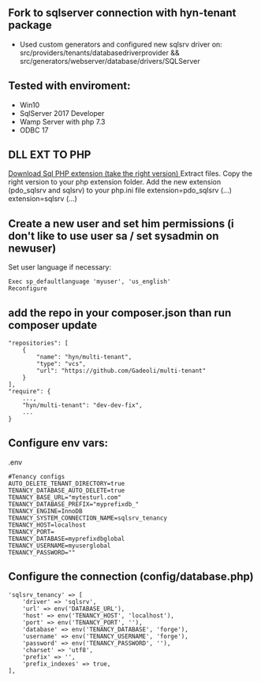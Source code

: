## Fork to sqlserver connection with hyn-tenant package

- Used custom generators and configured new sqlsrv driver on:
src/providers/tenants/databasedriverprovider &&
src/generators/webserver/database/drivers/SQLServer

## Tested with enviroment:

- Win10
- SqlServer 2017 Developer
- Wamp Server with php 7.3
- ODBC 17

## DLL EXT TO PHP

<a href="https://github.com/Microsoft/msphpsql/releases">
    Download Sql PHP extension (take the right version)
</a>
Extract files.
Copy the right version to your php extension folder.
Add the new extension (pdo_sqlsrv and sqlsrv) to your php.ini file
extension=pdo_sqlsrv (...)
extension=sqlsrv (...)

## Create a new user and set him permissions (i don't like to use user sa / set sysadmin on newuser)

Set user language if necessary:
```
Exec sp_defaultlanguage 'myuser', 'us_english'
Reconfigure
```

## add the repo in your composer.json than run composer update
```
"repositories": [
    {
        "name": "hyn/multi-tenant",
        "type": "vcs",
        "url": "https://github.com/Gadeoli/multi-tenant"
    }
],
"require": {
    ...,
    "hyn/multi-tenant": "dev-dev-fix",
    ...
}
```

## Configure env vars:
.env
```
#Tenancy configs
AUTO_DELETE_TENANT_DIRECTORY=true
TENANCY_DATABASE_AUTO_DELETE=true
TENANCY_BASE_URL="mytesturl.com"
TENANCY_DATABASE_PREFIX="myprefixdb_"
TENANCY_ENGINE=InnoDB
TENANCY_SYSTEM_CONNECTION_NAME=sqlsrv_tenancy
TENANCY_HOST=localhost
TENANCY_PORT=
TENANCY_DATABASE=myprefixdbglobal
TENANCY_USERNAME=myuserglobal
TENANCY_PASSWORD=""
```

## Configure the connection (config/database.php)
```
'sqlsrv_tenancy' => [
    'driver' => 'sqlsrv',
    'url' => env('DATABASE_URL'),
    'host' => env('TENANCY_HOST', 'localhost'),
    'port' => env('TENANCY_PORT', ''),
    'database' => env('TENANCY_DATABASE', 'forge'),
    'username' => env('TENANCY_USERNAME', 'forge'),
    'password' => env('TENANCY_PASSWORD', ''),
    'charset' => 'utf8',
    'prefix' => '',
    'prefix_indexes' => true,
],
```
